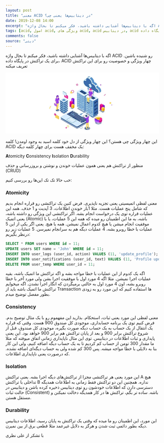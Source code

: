```yaml
---
layout: post
title: "معنی ACID در دیتابیس‌ها یعنی چی؟"
date: 2019-12-08 14:00
excerpt: "اگه با دیتابیس‌ها آشنایی داشته باشید، فکر میکنم تا بحال واژه ACID رو شنیده باشین. برای یک تراکنش در پایگاه داده، ACID چهار ویژگی و خصوصیت رو برای این تراکنش تعریف میکنه"
tags: [acid, اصول acid, ویژگی های acid, acid در دیتابیس, acid در پایگاه داده]
comments: false
source: "دیتی"
---
```


اگه با دیتابیس‌ها آشنایی داشته باشید، فکر میکنم تا بحال واژه ACID رو شنیده باشین. برای یک تراکنش در پایگاه داده، ACID چهار ویژگی و خصوصیت رو برای این تراکنش تعریف میکنه

![tooltip](/assets/img/posts/53.webp)

این چهار ویژگی چی هستن؟ این چهار ویژگی از دل خود کلمه اسید به وجود اومدن! کلمه ACID یک مخفف هست برای چهار کلمه دیگه:

**A**tomicity
**C**onsistency
**I**solation
**D**urability

منظور از تراکنش هم یعنی همون عملیات خوندن و نوشتن و بروزرسانی و حذف (CRUD)

خب حالا تک تک این‌ها رو بررسی کنیم:

### Atomicity

معنی لفظی اتمیسیتی یعنی تجزیه ناپذیری. فرض کنین یک تراکنشی رو قراره انجام بدیم که شامل پنج عملیات هست. مثلا 1بار خوندن اطلاعات، 3 آپدیت و 1 حذف. همه این عملیات قراره توی یک درخواست انجام بشه. اگر تراکنشی این ویژگی رو داشته باشه، یعنی اتمیک (Atomic) باشه، به ما این اطمینان رو میده که همه این 5 عملیات، یا با موفقیت انجام میشن یا هیچ کدوم اعمال نمیشن. همه یا هیچ. یعنی اگر یکی از این 5 عملیات با خطا روبرو بشه، 4 عملیات دیگه هم به سرانجام نمیرسن. 5 عملیات زیر رو درنظر بگیریم:

```sql
SELECT * FROM users WHERE id = 11;
UPDATE users SET name = 'John' WHERE id = 11;
INSERT INTO user_logs (user_id, action) VALUES (11, 'update_profile');
INSERT INTO user_notifications (user_id, text) VALUES (11, 'Profile updated');
DELETE FROM user_temp WHERE user_id = 11;
```

اگه یک کدوم از این عملیات با خطا مواجه بشه و اگه تراکنش ما اتمیک باشه، بقیه عملیات اجرا نمیشن. مثلا اگه 4 مورد اول با موفقیت اجرا بشن ولی مورد آخر با خطا روبرو بشه، اون 4 مورد اول به حالتی برمیگردن که انگار اجرا نشدن. اگه میخوایم تراکنش ما اتمیک باشه باید از Transaction ها استفاده کنیم که این مورد رو به زودی بطور مفصل توضیح میدم.

### Consistency

معنی لفظی این مورد یعنی ثبات، استحکام. بذارید این مفهموم رو با یک مثال توضیح بدم. فرض کنیم توی یک برنامه حسابداری، موجودی کل صندوق 900 هست. وقتی که قراره یک انتقال از یک حساب به یک حساب دیگه صورت بگیره، موجودی کل صندوق، قبل از شروع تراکنش برابر 900 و بعد از پایان تراکنش هم برابر 900 خواهد بود. این یعنی پایداری و ثبات اطلاعات در دیتابیس. توی این مثال ناپایداری زمانی اتفاق میوفته که مثلا ما مقدار 300 تومن از حساب کم کردیم تا به یک حساب دیگه اضافه کنیم، ولی این کار بنا به دلایلی با خطا مواجه میشه. پس 300 کم شده ولی به حساب دیگه‌ای اضافه نشده. که درصورت یعنی ناپایداری اطلاعات.

### Isolation

این مورد یعنی هر تراکنشی مجزا از تراکنش‌های دیگه اجرا بشه. یعنی تراکنش A هیچ تداخلی با تراکنش B نداره. همچنین این دو تراکنش فقط زمانی به اطلاعات همدیگه دسترسی دارن که اطلاعات خودشون رو توی دیتابیس ذخیره کرده باشن و دیتابیس در حالت ثبات (Consistent) باشه. ساده تر بگم، تراکنش ها در کار همدیگه دخالت نمیکنن و مستقل هستن.

### Durability

این مورد، این اطمینان رو ما میده که وقتی یک تراکنش به پایان رسید، اطلاعات دیتابیس دیگه بطور دائمی ثبت شدن و هرگز به دلایل غیرعمد مثلا قطعی برق از بین نمیرن.

با تشکر از علی نظری
